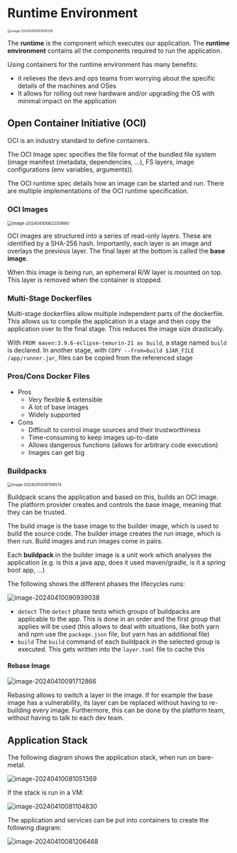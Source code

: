 # Runtime Environment

<img src="./res/Runtime%20Environment/image-20240410081428338.png" alt="image-20240410081428338" style="zoom:50%;" />

The **runtime** is the component which executes our application. The **runtime environment** contains all the components required to run the application.

Using containers for the runtime environment has many benefits:

* it relieves the devs and ops teams from worrying about the specific details of the machines and OSes
* It allows for rolling out new hardware and/or upgrading the OS with minimal impact on the application

## Open Container Initiative (OCI)

OCI is an industry standard to define containers. 

The OCI Image spec specifies the file format of the bundled file system (image manifest (metadata, dependencies, ...), FS layers, image configurations (env variables, arguments)).

The OCI runtime spec details how an image can be started and run. There are multiple implementations of the OCI runtime specification.

### OCI Images 

<img src="./res/Runtime%20Environment/image-20240410082230990.png" alt="image-20240410082230990" style="zoom:67%;" />

OCI images are structured into a series of read-only layers. These are identified by a SHA-256 hash. Importantly, each layer is an image and overlays the previous layer. The final layer at the bottom is called the **base image**. 

When this image is being run, an ephemeral R/W layer is mounted on top. This layer is removed when the container is stopped.

### Multi-Stage Dockerfiles

Multi-stage dockerfiles allow multiple independent parts of the dockerfile. This allows us to compile the application in a stage and then copy the application over to the final stage. This reduces the image size drastically.

With `FROM maven:3.9.6-eclipse-temurin-21 as build`, a stage named `build` is declared. In another stage, with `COPY --from=build $JAR_FILE /app/runner.jar`, files can be copied from the referenced stage

### Pros/Cons Docker Files

* Pros
  * Very flexible & extensible
  * A lot of base images
  * Widely supported
* Cons
  * Difficult to control image sources and their trustworthiness
  * Time-consuming to keep images up-to-date
  * Allows dangerous functions (allows for arbitrary code execution)
  * Images can get big

### Buildpacks

<img src="./res/Runtime%20Environment/image-20240410090106574.png" alt="image-20240410090106574" style="zoom:60%;" />

Buildpack scans the application and based on this, builds an OCI image. The platform provider creates and controls the base image, meaning that they can be trusted.

The build image is the base image to the builder image, which is used to build the source code. The builder image creates the run image, which is then run. Build images and run images come in pairs.

Each **buildpack** in the builder image is a unit work which analyses the application (e.g. is this a java app, does it used maven/gradle, is it a spring boot app, ...)

The following shows the different phases the lifecycles runs:

![image-20240410090939038](./res/Runtime%20Environment/image-20240410090939038.png)

* `detect`
  The `detect` phase tests which groups of buildpacks are applicable to the app. This is done in an order and the first group that applies will be used (this allows to deal with situations, like both yarn and npm use the `package.json` file, but yarn has an additional file)
* `build`
  The `build` command of each buildpack in the selected group is executed. This gets written into the `layer.toml` file to cache this

#### Rebase Image

![image-20240410091712866](./res/Runtime%20Environment/image-20240410091712866.png)

Rebasing allows to switch a layer in the image. If for example the base image has a vulnerability, its layer can be replaced without having to re-building every image. Furthermore, this can be done by the platform team, without having to talk to each dev team. 

## Application Stack

The following diagram shows the application stack, when run on bare-metal.

![image-20240410081051369](./res/Runtime%20Environment/image-20240410081051369.png)

If the stack is run in a VM:

![image-20240410081104830](./res/Runtime%20Environment/image-20240410081104830.png)

The application and services can be put into containers to create the following diagram:

![image-20240410081206468](./res/Runtime%20Environment/image-20240410081206468.png)